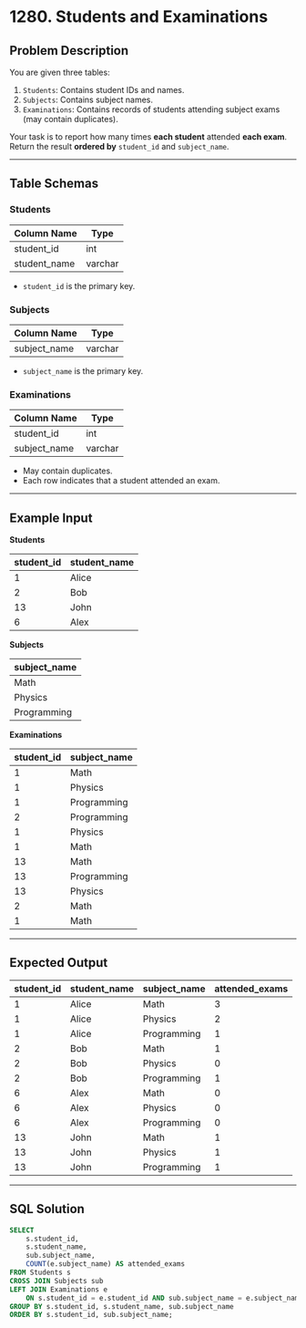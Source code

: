 # 1280. Students and Examinations

## Problem Description

You are given three tables:

1. `Students`: Contains student IDs and names.
2. `Subjects`: Contains subject names.
3. `Examinations`: Contains records of students attending subject exams (may contain duplicates).

Your task is to report how many times **each student** attended **each exam**. Return the result **ordered by** `student_id` and `subject_name`.

---

## Table Schemas

### Students

| Column Name   | Type    |
|---------------|---------|
| student_id    | int     |
| student_name  | varchar |

- `student_id` is the primary key.

### Subjects

| Column Name   | Type    |
|---------------|---------|
| subject_name  | varchar |

- `subject_name` is the primary key.

### Examinations

| Column Name   | Type    |
|---------------|---------|
| student_id    | int     |
| subject_name  | varchar |

- May contain duplicates.
- Each row indicates that a student attended an exam.

---

## Example Input

**Students**

| student_id | student_name |
|------------|--------------|
| 1          | Alice        |
| 2          | Bob          |
| 13         | John         |
| 6          | Alex         |

**Subjects**

| subject_name |
|--------------|
| Math         |
| Physics      |
| Programming  |

**Examinations**

| student_id | subject_name |
|------------|--------------|
| 1          | Math         |
| 1          | Physics      |
| 1          | Programming  |
| 2          | Programming  |
| 1          | Physics      |
| 1          | Math         |
| 13         | Math         |
| 13         | Programming  |
| 13         | Physics      |
| 2          | Math         |
| 1          | Math         |

---

## Expected Output

| student_id | student_name | subject_name | attended_exams |
|------------|--------------|--------------|----------------|
| 1          | Alice        | Math         | 3              |
| 1          | Alice        | Physics      | 2              |
| 1          | Alice        | Programming  | 1              |
| 2          | Bob          | Math         | 1              |
| 2          | Bob          | Physics      | 0              |
| 2          | Bob          | Programming  | 1              |
| 6          | Alex         | Math         | 0              |
| 6          | Alex         | Physics      | 0              |
| 6          | Alex         | Programming  | 0              |
| 13         | John         | Math         | 1              |
| 13         | John         | Physics      | 1              |
| 13         | John         | Programming  | 1              |

---

## SQL Solution

```sql
SELECT 
    s.student_id,
    s.student_name,
    sub.subject_name,
    COUNT(e.subject_name) AS attended_exams
FROM Students s
CROSS JOIN Subjects sub
LEFT JOIN Examinations e 
    ON s.student_id = e.student_id AND sub.subject_name = e.subject_name
GROUP BY s.student_id, s.student_name, sub.subject_name
ORDER BY s.student_id, sub.subject_name;
```
